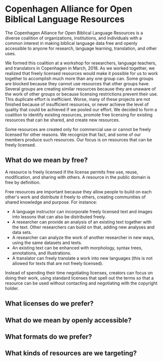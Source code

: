 #  Copenhagen Alliance for Open Biblical Language Resources

The Copenhagen Alliance for Open Biblical Language Resources is a diverse coalition of organizations, institutions, and individuals with a common interest in making biblical language data free and openly accessible to anyone for research, language learning, translation, and other uses.

We formed this coalition at a workshop for researchers, language teachers, and translators in Copenhagen in March, 2018.  As we worked together, we realized that freely licensed resources would make it possible for us to work together to accomplish much more than any one group can. Some groups are blocked because they cannot use resources that other groups have. Several groups are creating similar resources because they are unaware of the work of other groups or because licensing restrictions prevent their use. This duplicate effort is inefficient.  Worse, many of these projects are not finished because of insufficient resources, or never achieve the level of quality that could be achieved if we pooled our effort.  We decided to form a coalition to identify existing resources, promote free licensing for existing resources that can be shared, and create new resources.

Some resources are created only for commercial use or cannot be freely licensed for other reasons.  We recognize that fact, and some of our members produce such resources. Our focus is on resources that can be freely licensed.

## What do we mean by free?

A resource is freely licensed if the license permits free use, reuse, modification, and sharing with others. A resource in the public domain is free by definition.  

Free resources are important because they allow people to build on each other's work and distribute it freely to others, creating communities of shared knowledge and purpose.  For instance:

- A language instructor can incorporate freely licensed text and images into lessons that can also be distributed freely.
- A researcher can provide an analysis of an existing text together with the text.  Other researchers can build on that, adding new analyses and data sets.
- A researcher can analyze the work of another researcher in new ways, using the same datasets and texts.
- An existing text can be enhanced with morphology, syntax trees, annotations, and illustrations.
- A translator can freely translate a work into new languages (this is not allowed for texts that are not freely licensed).

Instead of spending their time negotiating licenses, creators can focus on doing their work, using standard licenses that spell out the terms so that a resource can be used without contacting and negotiating with the copyright holder.

## What licenses do we prefer?

## What do we mean by openly accessible?

## What formats do we prefer?

## What kinds of resources are we targeting?
